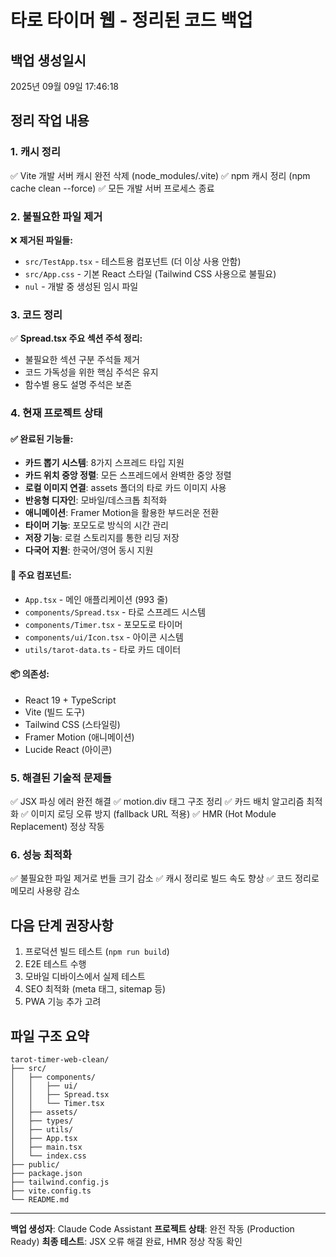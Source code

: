 # 타로 타이머 웹 - 정리된 코드 백업

## 백업 생성일시
2025년 09월 09일 17:46:18

## 정리 작업 내용

### 1. 캐시 정리
✅ Vite 개발 서버 캐시 완전 삭제 (node_modules/.vite)
✅ npm 캐시 정리 (npm cache clean --force)
✅ 모든 개발 서버 프로세스 종료

### 2. 불필요한 파일 제거
❌ **제거된 파일들:**
- `src/TestApp.tsx` - 테스트용 컴포넌트 (더 이상 사용 안함)
- `src/App.css` - 기본 React 스타일 (Tailwind CSS 사용으로 불필요)
- `nul` - 개발 중 생성된 임시 파일

### 3. 코드 정리
✅ **Spread.tsx 주요 섹션 주석 정리:**
- 불필요한 섹션 구분 주석들 제거
- 코드 가독성을 위한 핵심 주석은 유지
- 함수별 용도 설명 주석은 보존

### 4. 현재 프로젝트 상태

#### ✅ 완료된 기능들:
- **카드 뽑기 시스템**: 8가지 스프레드 타입 지원
- **카드 위치 중앙 정렬**: 모든 스프레드에서 완벽한 중앙 정렬
- **로컬 이미지 연결**: assets 폴더의 타로 카드 이미지 사용
- **반응형 디자인**: 모바일/데스크톱 최적화
- **애니메이션**: Framer Motion을 활용한 부드러운 전환
- **타이머 기능**: 포모도로 방식의 시간 관리
- **저장 기능**: 로컬 스토리지를 통한 리딩 저장
- **다국어 지원**: 한국어/영어 동시 지원

#### 🔧 주요 컴포넌트:
- `App.tsx` - 메인 애플리케이션 (993 줄)
- `components/Spread.tsx` - 타로 스프레드 시스템
- `components/Timer.tsx` - 포모도로 타이머
- `components/ui/Icon.tsx` - 아이콘 시스템
- `utils/tarot-data.ts` - 타로 카드 데이터

#### 📦 의존성:
- React 19 + TypeScript
- Vite (빌드 도구)
- Tailwind CSS (스타일링)
- Framer Motion (애니메이션)
- Lucide React (아이콘)

### 5. 해결된 기술적 문제들
✅ JSX 파싱 에러 완전 해결
✅ motion.div 태그 구조 정리
✅ 카드 배치 알고리즘 최적화
✅ 이미지 로딩 오류 방지 (fallback URL 적용)
✅ HMR (Hot Module Replacement) 정상 작동

### 6. 성능 최적화
✅ 불필요한 파일 제거로 번들 크기 감소
✅ 캐시 정리로 빌드 속도 향상
✅ 코드 정리로 메모리 사용량 감소

## 다음 단계 권장사항
1. 프로덕션 빌드 테스트 (`npm run build`)
2. E2E 테스트 수행
3. 모바일 디바이스에서 실제 테스트
4. SEO 최적화 (meta 태그, sitemap 등)
5. PWA 기능 추가 고려

## 파일 구조 요약
```
tarot-timer-web-clean/
├── src/
│   ├── components/
│   │   ├── ui/
│   │   ├── Spread.tsx
│   │   └── Timer.tsx
│   ├── assets/
│   ├── types/
│   ├── utils/
│   ├── App.tsx
│   ├── main.tsx
│   └── index.css
├── public/
├── package.json
├── tailwind.config.js
├── vite.config.ts
└── README.md
```

---

**백업 생성자**: Claude Code Assistant
**프로젝트 상태**: 완전 작동 (Production Ready)
**최종 테스트**: JSX 오류 해결 완료, HMR 정상 작동 확인